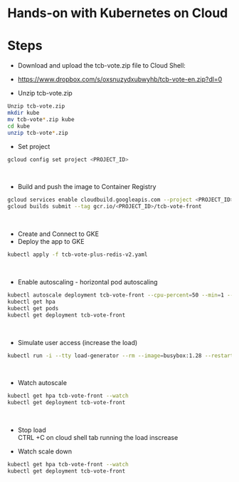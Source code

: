 # Hands-on with Kubernetes on Cloud
# Steps
- Download and upload the tcb-vote.zip file to Cloud Shell:
- https://www.dropbox.com/s/oxsnuzydxubwyhb/tcb-vote-en.zip?dl=0

- Unzip tcb-vote.zip
```bash
Unzip tcb-vote.zip
mkdir kube
mv tcb-vote*.zip kube
cd kube
unzip tcb-vote*.zip
```

- Set project
```bash
gcloud config set project <PROJECT_ID>
```
​
- Build and push the image to Container Registry
```bash
gcloud services enable cloudbuild.googleapis.com --project <PROJECT_ID>
gcloud builds submit --tag gcr.io/<PROJECT_ID>/tcb-vote-front
```
​
- Create and Connect to GKE
- Deploy the app to GKE
```bash
kubectl apply -f tcb-vote-plus-redis-v2.yaml
```
​
- Enable autoscaling - horizontal pod autoscaling
```bash
kubectl autoscale deployment tcb-vote-front --cpu-percent=50 --min=1 --max=10
kubectl get hpa
kubectl get pods
kubectl get deployment tcb-vote-front
```

​
- Simulate user access (increase the load)
```bash
kubectl run -i --tty load-generator --rm --image=busybox:1.28 --restart=Never -- /bin/sh -c "while sleep 0.01; do wget -q -O- <http://tcb-vote-front>; done"
```
​
- Watch autoscale
```bash
kubectl get hpa tcb-vote-front --watch
kubectl get deployment tcb-vote-front
```
​
- Stop load <br>
CTRL +C on cloud shell tab running the load inscrease

- Watch scale down
```bash
kubectl get hpa tcb-vote-front --watch
kubectl get deployment tcb-vote-front
```
